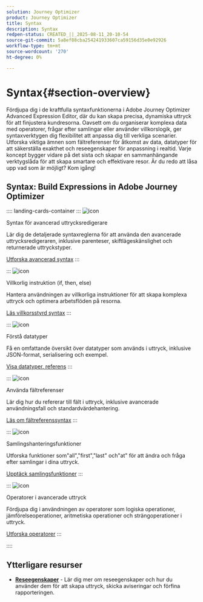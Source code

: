 ```yaml
---
solution: Journey Optimizer
product: Journey Optimizer
title: Syntax
description: Syntax
redpen-status: CREATED_||_2025-08-11_20-10-54
source-git-commit: 5a8ef88cba254241933607ca59156d35e0e92926
workflow-type: tm+mt
source-wordcount: '270'
ht-degree: 0%

---
```



# Syntax{#section-overview}

Fördjupa dig i de kraftfulla syntaxfunktionerna i Adobe Journey Optimizer Advanced Expression Editor, där du kan skapa precisa, dynamiska uttryck för att finjustera kundresorna. Oavsett om du organiserar komplexa data med operatorer, frågar efter samlingar eller använder villkorslogik, ger syntaxverktygen dig flexibilitet att anpassa dig till verkliga scenarier. Utforska viktiga ämnen som fältreferenser för åtkomst av data, datatyper för att säkerställa exakthet och reseegenskaper för anpassning i realtid. Varje koncept bygger vidare på det sista och skapar en sammanhängande verktygslåda för att skapa smartare och effektivare resor. Är du redo att låsa upp vad som är möjligt? Kom igång!

## Syntax: Build Expressions in Adobe Journey Optimizer

:::: landing-cards-container
:::
![icon](https://cdn.experienceleague.adobe.com/icons/code-branch.svg?lang=sv-SE)

Syntax för avancerad uttrycksredigerare

Lär dig de detaljerade syntaxreglerna för att använda den avancerade uttrycksredigeraren, inklusive parenteser, skiftlägeskänslighet och returnerade uttryckstyper.

[Utforska avancerad syntax](../using/building-journeys/expression/generalities.md)
:::

:::
![icon](https://cdn.experienceleague.adobe.com/icons/list-check.svg?lang=sv-SE)

Villkorlig instruktion (if, then, else)

Hantera användningen av villkorliga instruktioner för att skapa komplexa uttryck och optimera arbetsflöden på resorna.

[Läs villkorsstyrd syntax](../using/building-journeys/expression/conditional-instruction.md)
:::

:::
![icon](https://cdn.experienceleague.adobe.com/icons/book.svg?lang=sv-SE)

Förstå datatyper

Få en omfattande översikt över datatyper som används i uttryck, inklusive JSON-format, serialisering och exempel.

[Visa datatyper, referens](../using/building-journeys/expression/data-types.md)
:::

:::
![icon](https://cdn.experienceleague.adobe.com/icons/code-branch.svg?lang=sv-SE)

Använda fältreferenser

Lär dig hur du refererar till fält i uttryck, inklusive avancerade användningsfall och standardvärdehantering.

[Läs om fältreferenssyntax](../using/building-journeys/expression/field-references.md)
:::

:::
![icon](https://cdn.experienceleague.adobe.com/icons/gear.svg?lang=sv-SE)

Samlingshanteringsfunktioner

Utforska funktioner som&quot;all&quot;,&quot;first&quot;,&quot;last&quot; och&quot;at&quot; för att ändra och fråga efter samlingar i dina uttryck.

[Upptäck samlingsfunktioner](../using/building-journeys/expression/collection-management-functions.md)
:::

:::
![icon](https://cdn.experienceleague.adobe.com/icons/screwdriver-wrench.svg?lang=sv-SE)

Operatorer i avancerade uttryck

Fördjupa dig i användningen av operatorer som logiska operationer, jämförelseoperationer, aritmetiska operationer och strängoperationer i uttryck.

[Utforska operatorer](../using/building-journeys/expression/operators.md)
:::

::::


## Ytterligare resurser

- **[Reseegenskaper](../using/building-journeys/expression/journey-properties.md)** - Lär dig mer om reseegenskaper och hur du använder dem för att skapa uttryck, skicka aviseringar och förfina rapporteringen.
